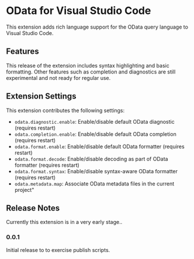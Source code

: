 # OData for Visual Studio Code
This extension adds rich language support for the OData query language to Visual Studio Code.

## Features
This release of the extension includes syntax highlighting and basic formatting.
Other features such as completion and diagnostics are still experimental and not ready for regular use.

## Extension Settings
This extension contributes the following settings:

* `odata.diagnostic.enable`: Enable/disable default OData diagnostic (requires restart)
* `odata.completion.enable`: Enable/disable default OData completion (requires restart)
* `odata.format.enable`: Enable/disable default OData formatter (requires restart)
* `odata.format.decode`: Enable/disable decoding as part of OData formatter (requires restart)
* `odata.format.syntax`: Enable/disable syntax-aware OData formatter (requires restart)
* `odata.metadata.map`: Associate OData metadata files in the current project"

## Release Notes
Currently this extension is in a very early stage..

### 0.0.1
Initial release to to exercise publish scripts.